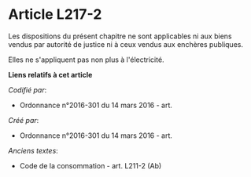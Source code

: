 # Article L217-2

Les dispositions du présent chapitre ne sont applicables ni aux biens vendus par autorité de justice ni à ceux vendus aux
enchères publiques.

Elles ne s'appliquent pas non plus à l'électricité.

**Liens relatifs à cet article**

_Codifié par_:

  - Ordonnance n°2016-301 du 14 mars 2016 - art.

_Créé par_:

  - Ordonnance n°2016-301 du 14 mars 2016 - art.

_Anciens textes_:

  - Code de la consommation - art. L211-2 (Ab)
